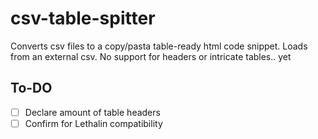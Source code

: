 # csv-table-spitter
Converts csv files to a copy/pasta table-ready html code snippet. Loads from an external csv. No support for headers or intricate tables.. yet

## To-DO
- [ ] Declare amount of table headers
- [ ] Confirm for Lethalin compatibility
